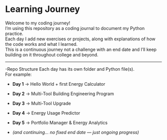 # Learning Journey
Welcome to my coding journey!  
I’m using this repository as a coding journal to document my Python practice.  
Each day I add new exercises or projects, along with explanations of how the code works and what I learned.  
This is a continuous journey not a challenge with an end date and I’ll keep building on it throughout college and beyond.  

---

 -Repo Structure
Each day has its own folder and Python file(s).  
For example:

- **Day 1** → Hello World + first Energy Calculator  
- **Day 2** → Multi-Tool Building Engineering Program  
- **Day 3** → Multi-Tool Upgrade  
- **Day 4** → Energy Usage Predictor  
- **Day 5** → Portfolio Manager & Energy Analytics

- *(and continuing… no fixed end date — just ongoing progress)*   
